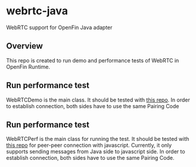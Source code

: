 # webrtc-java
WebRTC support for OpenFin Java adapter

## Overview
This repo is created to run demo and performance tests of WebRTC in OpenFin Runtime.

## Run performance test
WebRTCDemo is the main class.  It should be tested with [this repo](https://github.com/wenjunche/openfin-webrtc-example.git).  In order to establish connection, both sides have to use the same Pairing Code

## Run performance test
WebRTCPerf is the main class for running the test.  It should be tested with [this repo](git@github.com:wenjunche/webrtc-performance.git) for peer-peer connection with javascript. Currently, it only supports sending messages from Java side to javascript side.  In order to establish connection, both sides have to use the same Pairing Code.



